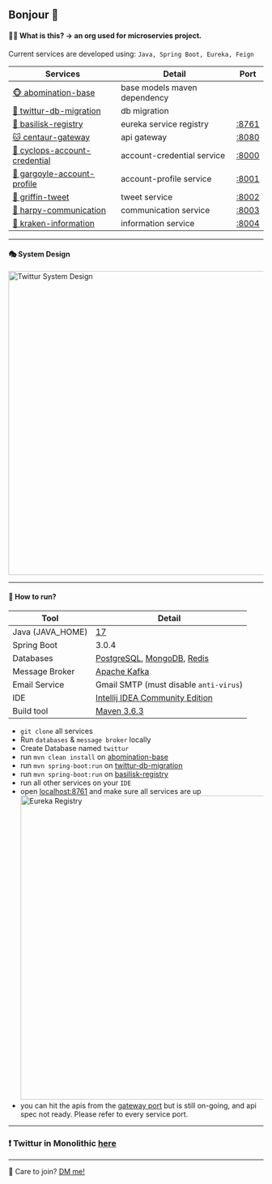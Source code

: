 ## Bonjour 👋

#### 🙋‍♀️ What is this? &rarr; an org used for microservies project.

Current services are developed using: `Java, Spring Boot, Eureka, Feign`

| Services | Detail | Port |
|----------|--------|------|
| [🐵 abomination-base](https://github.com/VL037-twittur/abomination-base) | base models maven dependency | |
| [🐶 twittur-db-migration](https://github.com/VL037-twittur/twittur-db-migration) | db migration | |
| [🐺 basilisk-registry](https://github.com/VL037-twittur/basilisk-registry) | eureka service registry | [:8761](http://localhost:8761) |
| [🐱 centaur-gateway](https://github.com/VL037-twittur/centaur-gateway) | api gateway | [:8080](http://localhost:8080) |
| [🦁 cyclops-account-credential](https://github.com/VL037-twittur/cyclops-account-credential) | account-credential service | [:8000](http://localhost:8000) |
| [🐯 gargoyle-account-profile](https://github.com/VL037-twittur/gargoyle-account-profile) | account-profile service | [:8001](http://localhost:8001) |
| [🦒 griffin-tweet](https://github.com/VL037-twittur/griffin-tweet) | tweet service | [:8002](http://localhost:8002) |
| [🦊 harpy-communication](https://github.com/VL037-twittur/harpy-communication) | communication service | [:8003](http://localhost:8003) |
| [🦝 kraken-information](https://github.com/VL037-twittur/kraken-information) | information service | [:8004](http://localhost:8004)

---

#### 🎭 System Design

<img src="https://github.com/VL037-twittur/.github/assets/68309124/9ab9ab40-5e36-45c1-84ec-f1d41364e639" alt="Twittur System Design" width="600">

---

#### 👵 How to run?

| Tool              | Detail |
|-------------------|--------|
| Java  (JAVA_HOME) | [17](https://www.oracle.com/java/technologies/javase/jdk17-archive-downloads.html) |
| Spring Boot       | 3.0.4 |
| Databases         | [PostgreSQL](https://www.postgresql.org/download), [MongoDB](https://www.mongodb.com/try/download/community), [Redis](https://github.com/ServiceStack/redis-windows/tree/master/downloads) |
| Message Broker    | [Apache Kafka](https://kafka.apache.org/downloads) |
| Email Service     | Gmail SMTP (must disable `anti-virus`) |
| IDE               | [Intellij IDEA Community Edition](https://www.jetbrains.com/idea/download) |
| Build tool        | [Maven 3.6.3](https://archive.apache.org/dist/maven/maven-3/3.6.3) |

- `git clone` all services
- Run `databases` & `message broker` locally
- Create Database named `twittur`
- run `mvn clean install` on [abomination-base](https://github.com/VL037-twittur/abomination-base)
- run `mvn spring-boot:run` on [twittur-db-migration](https://github.com/VL037-twittur/twittur-db-migration)
- run `mvn spring-boot:run` on [basilisk-registry](https://github.com/VL037-twittur/basilisk-registry)
- run all other services on your `IDE`
- open [localhost:8761](http://localhost:8761) and make sure all services are up <img alt="Eureka Registry" src="https://github.com/VL037-twittur/.github/assets/68309124/8db0840f-083f-4a85-9f3d-d5b5b0e2d5a2" width="600">
- you can hit the apis from the [gateway port](http://localhost:8080) but is still on-going, and api spec not ready. Please refer to every service port.

---

### ❗ Twittur in Monolithic [here](https://github.com/VL-037/twittur)

---

🍿 Care to join? [DM me!](https://www.linkedin.com/in/vinc)

